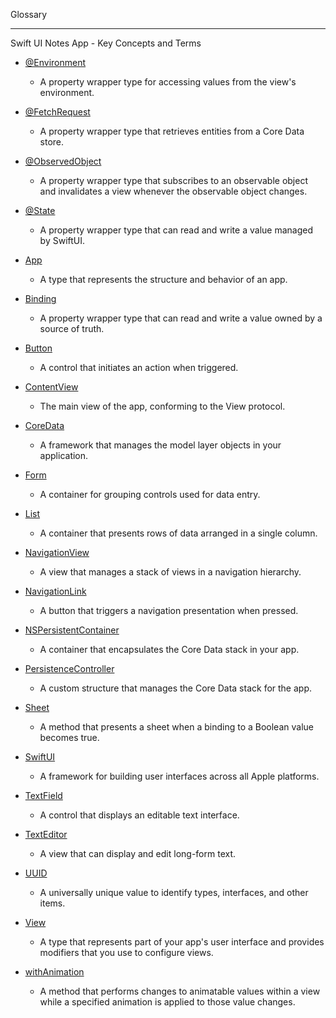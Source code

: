 Glossary
- - - -
Swift UI Notes App - Key Concepts and Terms

* [@Environment](https://developer.apple.com/documentation/swiftui/environment)
  * A property wrapper type for accessing values from the view's environment.

* [@FetchRequest](https://developer.apple.com/documentation/swiftui/fetchrequest)
  * A property wrapper type that retrieves entities from a Core Data store.

* [@ObservedObject](https://developer.apple.com/documentation/swiftui/observedobject)
  * A property wrapper type that subscribes to an observable object and invalidates a view whenever the observable object changes.

* [@State](https://developer.apple.com/documentation/swiftui/state)
  * A property wrapper type that can read and write a value managed by SwiftUI.

* [App](https://developer.apple.com/documentation/swiftui/app)
  * A type that represents the structure and behavior of an app.

* [Binding](https://developer.apple.com/documentation/swiftui/binding)
  * A property wrapper type that can read and write a value owned by a source of truth.

* [Button](https://developer.apple.com/documentation/swiftui/button)
  * A control that initiates an action when triggered.

* [ContentView](https://developer.apple.com/documentation/swiftui/view)
  * The main view of the app, conforming to the View protocol.

* [CoreData](https://developer.apple.com/documentation/coredata)
  * A framework that manages the model layer objects in your application.

* [Form](https://developer.apple.com/documentation/swiftui/form)
  * A container for grouping controls used for data entry.

* [List](https://developer.apple.com/documentation/swiftui/list)
  * A container that presents rows of data arranged in a single column.

* [NavigationView](https://developer.apple.com/documentation/swiftui/navigationview)
  * A view that manages a stack of views in a navigation hierarchy.

* [NavigationLink](https://developer.apple.com/documentation/swiftui/navigationlink)
  * A button that triggers a navigation presentation when pressed.

* [NSPersistentContainer](https://developer.apple.com/documentation/coredata/nspersistentcontainer)
  * A container that encapsulates the Core Data stack in your app.

* [PersistenceController](https://developer.apple.com/documentation/coredata/setting_up_a_core_data_stack)
  * A custom structure that manages the Core Data stack for the app.

* [Sheet](https://developer.apple.com/documentation/swiftui/view/sheet(ispresented:ondismiss:content:))
  * A method that presents a sheet when a binding to a Boolean value becomes true.

* [SwiftUI](https://developer.apple.com/documentation/swiftui)
  * A framework for building user interfaces across all Apple platforms.

* [TextField](https://developer.apple.com/documentation/swiftui/textfield)
  * A control that displays an editable text interface.

* [TextEditor](https://developer.apple.com/documentation/swiftui/texteditor)
  * A view that can display and edit long-form text.

* [UUID](https://developer.apple.com/documentation/foundation/uuid)
  * A universally unique value to identify types, interfaces, and other items.

* [View](https://developer.apple.com/documentation/swiftui/view)
  * A type that represents part of your app's user interface and provides modifiers that you use to configure views.

* [withAnimation](https://developer.apple.com/documentation/swiftui/withanimation(_:_:))
  * A method that performs changes to animatable values within a view while a specified animation is applied to those value changes.
